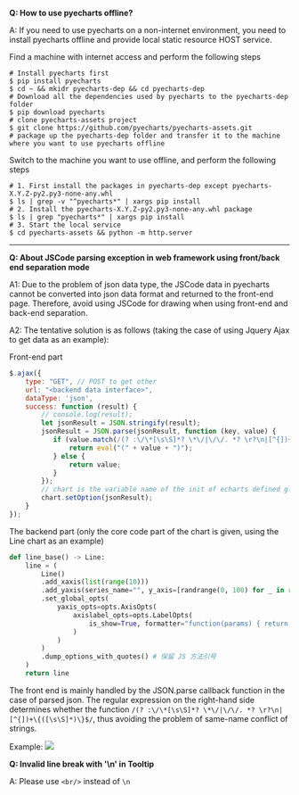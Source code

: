 **Q: How to use pyecharts offline?**

A: If you need to use pyecharts on a non-internet environment, you need to install pyecharts offline and provide local static resource HOST service.

Find a machine with internet access and perform the following steps
```shell
# Install pyecharts first
$ pip install pyecharts
$ cd ~ && mkidr pyecharts-dep && cd pyecharts-dep
# Download all the dependencies used by pyecharts to the pyecharts-dep folder
$ pip download pyecharts
# clone pyecharts-assets project
$ git clone https://github.com/pyecharts/pyecharts-assets.git
# package up the pyecharts-dep folder and transfer it to the machine where you want to use pyecharts offline
```

Switch to the machine you want to use offline, and perform the following steps
```shell
# 1. First install the packages in pyecharts-dep except pyecharts-X.Y.Z-py2.py3-none-any.whl
$ ls | grep -v "^pyecharts*" | xargs pip install
# 2. Install the pyecharts-X.Y.Z-py2.py3-none-any.whl package
$ ls | grep "pyecharts*" | xargs pip install
# 3. Start the local service
$ cd pyecharts-assets && python -m http.server
```

---

**Q: About JSCode parsing exception in web framework using front/back end separation mode**

A1: Due to the problem of json data type, the JSCode data in pyecharts cannot be converted into json data format and returned to the front-end page. Therefore, avoid using JSCode for drawing when using front-end and back-end separation.

A2: The tentative solution is as follows (taking the case of using Jquery Ajax to get data as an example):

Front-end part
```javascript
$.ajax({
    type: "GET", // POST to get other
    url: "<backend data interface>",
    dataType: 'json',
    success: function (result) {
        // console.log(result);
        let jsonResult = JSON.stringify(result);
        jsonResult = JSON.parse(jsonResult, function (key, value) {
           if (value.match(/(? :\/\*[\s\S]*? \*\/|\/\/. *? \r?\n|[^{])+\{([\s\S]*)\}$/) ! == null) {
               return eval("(" + value + ")");
           } else {
               return value;
           }
        });
        // chart is the variable name of the init of echarts defined globally in advance
        chart.setOption(jsonResult);
    }
});
```

The backend part (only the core code part of the chart is given, using the Line chart as an example)
```python
def line_base() -> Line:
    line = (
        Line()
        .add_xaxis(list(range(10)))
        .add_yaxis(series_name="", y_axis=[randrange(0, 100) for _ in range(10)])
        .set_global_opts(
            yaxis_opts=opts.AxisOpts(
                axislabel_opts=opts.LabelOpts(
                    is_show=True, formatter="function(params) { return params + 8;}"
                )
            )
        )
        .dump_options_with_quotes() # 保留 JS 方法引号
    )
    return line
```

The front end is mainly handled by the JSON.parse callback function in the case of parsed json. The regular expression on the right-hand side determines whether the function `/(? :\/\*[\s\S]*? \*\/|\/\/. *? \r?\n|[^{])+\{([\s\S]*)\}$/`, thus avoiding the problem of same-name conflict of strings.

Example:
![](https://user-images.githubusercontent.com/17564655/61172141-24677600-a5b3-11e9-9425-5cafae45a315.png)


**Q: Invalid line break with '\\n' in Tooltip**

A: Please use ```<br/>``` instead of ```\n```
